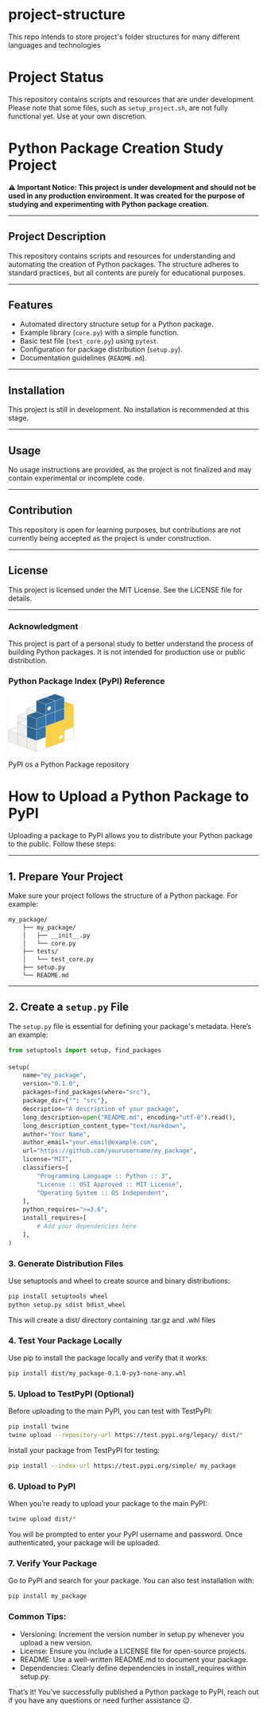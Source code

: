 # project-structure
This repo intends to store project's folder structures for many different languages and technologies 

# Project Status
This repository contains scripts and resources that are under development. 
Please note that some files, such as `setup_project.sh`, are not fully functional yet.
Use at your own discretion.

# Python Package Creation Study Project

**⚠️ Important Notice: This project is under development and should not be used in any production environment. It was created for the purpose of studying and experimenting with Python package creation.**

---

## Project Description

This repository contains scripts and resources for understanding and automating the creation of Python packages. The structure adheres to standard practices, but all contents are purely for educational purposes.

---

## Features
- Automated directory structure setup for a Python package.
- Example library (`core.py`) with a simple function.
- Basic test file (`test_core.py`) using `pytest`.
- Configuration for package distribution (`setup.py`).
- Documentation guidelines (`README.md`).

---

## Installation

This project is still in development. No installation is recommended at this stage.

---

## Usage

No usage instructions are provided, as the project is not finalized and may contain experimental or incomplete code.

---

## Contribution

This repository is open for learning purposes, but contributions are not currently being accepted as the project is under construction.

---

## License

This project is licensed under the MIT License. See the LICENSE file for details.

---

### Acknowledgment

This project is part of a personal study to better understand the process of building Python packages. It is not intended for production use or public distribution.

### Python Package Index (PyPI) Reference
![Image in Subfolder](images/logo-small.pypi1.svg) 

PyPI os a Python Package repository   

# How to Upload a Python Package to PyPI

Uploading a package to PyPI allows you to distribute your Python package to the public. Follow these steps:

---

## 1. Prepare Your Project
Make sure your project follows the structure of a Python package. For example:
```plaintext
my_package/
    ├── my_package/
    │   ├── __init__.py
    │   └── core.py
    ├── tests/
    │   └── test_core.py
    ├── setup.py
    └── README.md
```

---

## 2. Create a `setup.py` File
The `setup.py` file is essential for defining your package's metadata. Here’s an example:
```python
from setuptools import setup, find_packages

setup(
    name="my_package",
    version="0.1.0",
    packages=find_packages(where="src"),
    package_dir={"": "src"},
    description="A description of your package",
    long_description=open("README.md", encoding="utf-8").read(),
    long_description_content_type="text/markdown",
    author="Your Name",
    author_email="your.email@example.com",
    url="https://github.com/yourusername/my_package",
    license="MIT",
    classifiers=[
        "Programming Language :: Python :: 3",
        "License :: OSI Approved :: MIT License",
        "Operating System :: OS Independent",
    ],
    python_requires=">=3.6",
    install_requires=[
        # Add your dependencies here
    ],
)
```
### 3. Generate Distribution Files
Use setuptools and wheel to create source and binary distributions:

```bash
pip install setuptools wheel
python setup.py sdist bdist_wheel
```
This will create a dist/ directory containing .tar.gz and .whl files

### 4. Test Your Package Locally
Use pip to install the package locally and verify that it works:
``` bash	
pip install dist/my_package-0.1.0-py3-none-any.whl
```


### 5. Upload to TestPyPI (Optional)
Before uploading to the main PyPI, you can test with TestPyPI:
```bash
pip install twine
twine upload --repository-url https://test.pypi.org/legacy/ dist/*
```
Install your package from TestPyPI for testing:
```bash
pip install --index-url https://test.pypi.org/simple/ my_package
```


### 6. Upload to PyPI
When you’re ready to upload your package to the main PyPI:
```bash
twine upload dist/*
```
You will be prompted to enter your PyPI username and password. Once authenticated, your package will be uploaded.

### 7. Verify Your Package
Go to PyPI and search for your package. You can also test installation with:
```bash
pip install my_package
```


### Common Tips:
- Versioning: Increment the version number in setup.py whenever you upload a new version.
- License: Ensure you include a LICENSE file for open-source projects.
- README: Use a well-written README.md to document your package.
- Dependencies: Clearly define dependencies in install_requires within setup.py.

That’s it! You’ve successfully published a Python package to PyPI, reach out if you have any questions or need further assistance :wink:.
